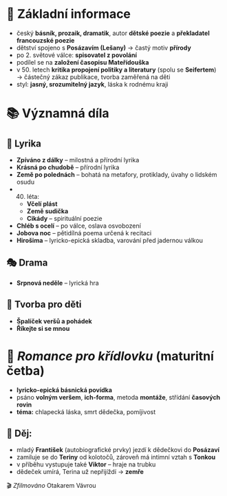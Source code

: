 # 👤 Základní informace
- český **básník, prozaik, dramatik**, autor **dětské poezie** a **překladatel francouzské poezie**
- dětství spojeno s **Posázavím (Lešany)** → častý motiv **přírody**
- po 2. světové válce: **spisovatel z povolání**
- podílel se na **založení časopisu Mateřídouška**
- v 50. letech **kritika propojení politiky a literatury** (spolu se **Seifertem**) → částečný zákaz publikace, tvorba zaměřená na děti
- styl: **jasný, srozumitelný jazyk**, láska k rodnému kraji

# 📚 Významná díla

## 📖 Lyrika
- **Zpíváno z dálky** – milostná a přírodní lyrika  
- **Krásná po chudobě** – přírodní lyrika  
- **Země po polednách** – bohatá na metafory, protiklady, úvahy o lidském osudu  
- 40. léta:
    - **Včelí plást**
    - **Země sudička**
    - **Cikády** – spirituální poezie
- **Chléb s ocelí** – po válce, oslava osvobození  
- **Jobova noc** – pětidílná poema určená k recitaci  
- **Hirošima** – lyricko-epická skladba, varování před jadernou válkou  

## 🎭 Drama
- **Srpnová neděle** – lyrická hra  

## 🧒 Tvorba pro děti
- **Špalíček veršů a pohádek**  
- **Říkejte si se mnou**

# 🎺 *Romance pro křídlovku* (maturitní četba)
- **lyricko-epická básnická povídka**
- psáno **volným veršem**, **ich-forma**, metoda **montáže**, střídání **časových rovin**
- **téma:** chlapecká láska, smrt dědečka, pomíjivost

## 📜 Děj:
- mladý **František** (autobiografické prvky) jezdí k dědečkovi do **Posázaví**
- zamiluje se do **Teriny** od kolotočů, zároveň má intimní vztah s **Tonkou**
- v příběhu vystupuje také **Viktor** – hraje na trubku
- dědeček umírá, Terina už nepřijíždí → **zemře**

🎬 *Zfilmováno* Otakarem Vávrou
